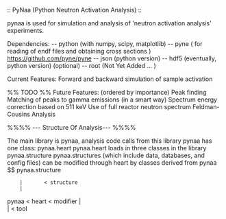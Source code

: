 :: PyNaa (Python Neutron Activation Analysis) ::

pynaa is used for simulation and analysis of 'neutron activation analysis'
experiments.

Dependencies:
-- python (with numpy, scipy, matplotlib)
-- pyne ( for reading of endf files and obtaining cross sections )
	https://github.com/pyne/pyne
-- json (python version)
-- hdf5 (eventually, python version)
(optional)
-- root (Not Yet Added ... )

Current Features:
Forward and backward simulation of sample activation

%% TODO %%
Future Features: (ordered by importance)
Peak finding
Matching of peaks to gamma emissions (in a smart way)
Spectrum energy correction based on 511 keV
Use of full reactor neutron spectrum
Feldman-Cousins Analysis

%%%% --- Structure Of Analysis--- %%%%

The main library is pynaa, analysis code calls from this library
pynaa has one class: pynaa.heart
pynaa.heart loads in three classes in the library pynaa.structure
pynaa.structures (which include data, databases, and config files)
can be modified through heart by classes derived from
pynaa
$$ pynaa.structure


        |       < structure
        |       
 pynaa <  heart < modifier
        |      
        |       < tool


